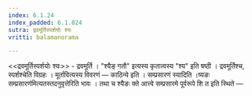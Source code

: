 ```yaml
---
index: 6.1.24
index_padded: 6.1.024
sutra: द्रवमूर्तिस्पर्शयोः श्यः
vritti: balamanorama

---
```

<<द्रवमूर्तिस्पर्शयोः श्यः>> - द्रवमूर्ति । "श्यैङ् गतौ" इत्यस्य कृतात्वस्य "श्य" इति षष्ठी । द्रवमूर्तिश्च, स्पर्शश्चेति विग्रहः । मूर्तावित्यस्य विवरणं — काठिन्ये इति । सम्प्रसारणं स्यादिति ।ष्यङः सम्प्रसारण॑मित्यतस्तदनुवृत्तेरिति भावः । तथा च श्यैङः क्ते आत्त्वे सम्प्रसारमे पूर्वरूपे शि त इति स्थिते —  